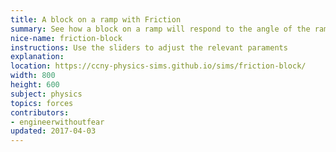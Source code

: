 ```yaml
---
title: A block on a ramp with Friction
summary: See how a block on a ramp will respond to the angle of the ramp and a shoving force.
nice-name: friction-block
instructions: Use the sliders to adjust the relevant paraments
explanation:
location: https://ccny-physics-sims.github.io/sims/friction-block/
width: 800
height: 600
subject: physics
topics: forces
contributors:
- engineerwithoutfear
updated: 2017-04-03
---
```

